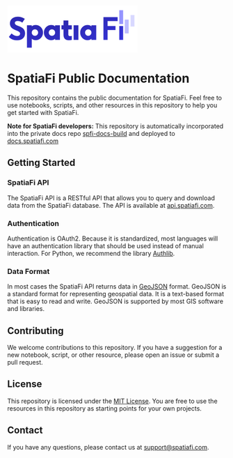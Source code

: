 ![SpatiaFi_small.png](SpatiaFi_small.png)

# SpatiaFi Public Documentation


This repository contains the public documentation for SpatiaFi.
Feel free to use notebooks, scripts, and other resources in this repository to help you get started with SpatiaFi.

**Note for SpatiaFi developers:** This repository is automatically incorporated into the private docs 
repo [spfi-docs-build](https://github.com/climateengine/spfi-docs-build) and deployed to [docs.spatiafi.com](https://docs.spatiafi.com)

## Getting Started

### SpatiaFi API

The SpatiaFi API is a RESTful API that allows you to query and download data from the SpatiaFi database.
The API is available at [api.spatiafi.com](https://api.spatiafi.com).

### Authentication

Authentication is OAuth2. Because it is standardized, most languages will have an authentication library that should be used instead of manual interaction.
For Python, we recommend the library [Authlib](https://docs.authlib.org/en/latest/).

### Data Format

In most cases the SpatiaFi API returns data in [GeoJSON](https://geojson.org/) format.
GeoJSON is a standard format for representing geospatial data.
It is a text-based format that is easy to read and write.
GeoJSON is supported by most GIS software and libraries.

## Contributing

We welcome contributions to this repository.
If you have a suggestion for a new notebook, script, or other resource, please open an issue or submit a pull request.

## License

This repository is licensed under the [MIT License](LICENSE).
You are free to use the resources in this repository as starting points for your own projects.

## Contact

If you have any questions, please contact us at [support@spatiafi.com](mailto:support@spatiafi.com).